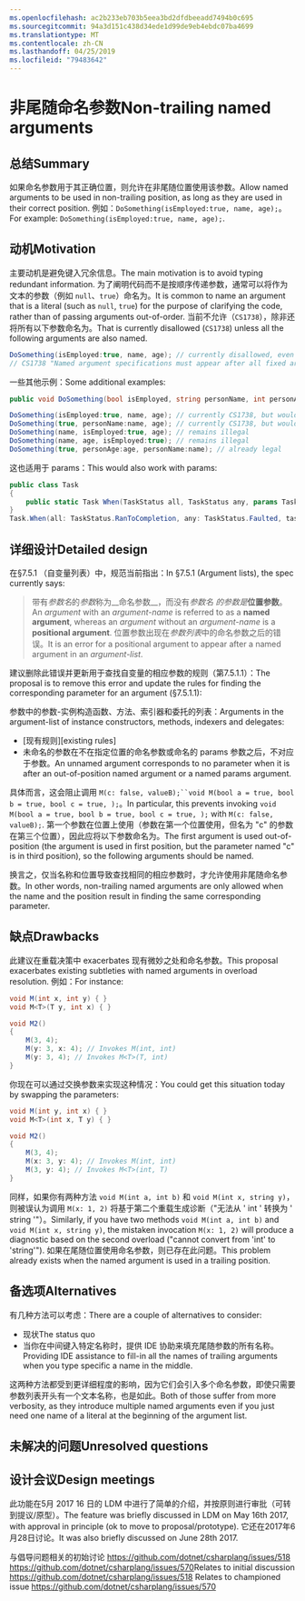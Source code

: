 ```yaml
---
ms.openlocfilehash: ac2b233eb703b5eea3bd2dfdbeeadd7494b0c695
ms.sourcegitcommit: 94a3d151c438d34ede1d99de9eb4ebdc07ba4699
ms.translationtype: MT
ms.contentlocale: zh-CN
ms.lasthandoff: 04/25/2019
ms.locfileid: "79483642"
---
```

# <a name="non-trailing-named-arguments"></a><span data-ttu-id="b33c8-101">非尾随命名参数</span><span class="sxs-lookup"><span data-stu-id="b33c8-101">Non-trailing named arguments</span></span>

## <a name="summary"></a><span data-ttu-id="b33c8-102">总结</span><span class="sxs-lookup"><span data-stu-id="b33c8-102">Summary</span></span>
[summary]: #summary
<span data-ttu-id="b33c8-103">如果命名参数用于其正确位置，则允许在非尾随位置使用该参数。</span><span class="sxs-lookup"><span data-stu-id="b33c8-103">Allow named arguments to be used in non-trailing position, as long as they are used in their correct position.</span></span> <span data-ttu-id="b33c8-104">例如：`DoSomething(isEmployed:true, name, age);`。</span><span class="sxs-lookup"><span data-stu-id="b33c8-104">For example: `DoSomething(isEmployed:true, name, age);`.</span></span>

## <a name="motivation"></a><span data-ttu-id="b33c8-105">动机</span><span class="sxs-lookup"><span data-stu-id="b33c8-105">Motivation</span></span>
[motivation]: #motivation

<span data-ttu-id="b33c8-106">主要动机是避免键入冗余信息。</span><span class="sxs-lookup"><span data-stu-id="b33c8-106">The main motivation is to avoid typing redundant information.</span></span> <span data-ttu-id="b33c8-107">为了阐明代码而不是按顺序传递参数，通常可以将作为文本的参数（例如 `null`、`true`）命名为。</span><span class="sxs-lookup"><span data-stu-id="b33c8-107">It is common to name an argument that is a literal (such as `null`, `true`) for the purpose of clarifying the code, rather than of passing arguments out-of-order.</span></span>
<span data-ttu-id="b33c8-108">当前不允许（`CS1738`），除非还将所有以下参数命名为。</span><span class="sxs-lookup"><span data-stu-id="b33c8-108">That is currently disallowed (`CS1738`) unless all the following arguments are also named.</span></span>

```csharp
DoSomething(isEmployed:true, name, age); // currently disallowed, even though all arguments are in position
// CS1738 "Named argument specifications must appear after all fixed arguments have been specified"
```

<span data-ttu-id="b33c8-109">一些其他示例：</span><span class="sxs-lookup"><span data-stu-id="b33c8-109">Some additional examples:</span></span>
```csharp
public void DoSomething(bool isEmployed, string personName, int personAge) { ... }

DoSomething(isEmployed:true, name, age); // currently CS1738, but would become legal
DoSomething(true, personName:name, age); // currently CS1738, but would become legal
DoSomething(name, isEmployed:true, age); // remains illegal
DoSomething(name, age, isEmployed:true); // remains illegal
DoSomething(true, personAge:age, personName:name); // already legal
```

<span data-ttu-id="b33c8-110">这也适用于 params：</span><span class="sxs-lookup"><span data-stu-id="b33c8-110">This would also work with params:</span></span>
```csharp
public class Task
{
    public static Task When(TaskStatus all, TaskStatus any, params Task[] tasks);
}
Task.When(all: TaskStatus.RanToCompletion, any: TaskStatus.Faulted, task1, task2)
```

## <a name="detailed-design"></a><span data-ttu-id="b33c8-111">详细设计</span><span class="sxs-lookup"><span data-stu-id="b33c8-111">Detailed design</span></span>
[design]: #detailed-design

<span data-ttu-id="b33c8-112">在§7.5.1 （自变量列表）中，规范当前指出：</span><span class="sxs-lookup"><span data-stu-id="b33c8-112">In §7.5.1 (Argument lists), the spec currently says:</span></span>
> <span data-ttu-id="b33c8-113">带有*参数名*的*参数*称为__命名参数__，而没有*参数名* *的参数是*__位置参数__。</span><span class="sxs-lookup"><span data-stu-id="b33c8-113">An *argument* with an *argument-name* is referred to as a __named argument__, whereas an *argument* without an *argument-name* is a __positional argument__.</span></span> <span data-ttu-id="b33c8-114">位置参数出现在*参数列表*中的命名参数之后的错误。</span><span class="sxs-lookup"><span data-stu-id="b33c8-114">It is an error for a positional argument to appear after a named argument in an *argument-list*.</span></span>

<span data-ttu-id="b33c8-115">建议删除此错误并更新用于查找自变量的相应参数的规则（第7.5.1.1）：</span><span class="sxs-lookup"><span data-stu-id="b33c8-115">The proposal is to remove this error and update the rules for finding the corresponding parameter for an argument (§7.5.1.1):</span></span>

<span data-ttu-id="b33c8-116">参数中的参数-实例构造函数、方法、索引器和委托的列表：</span><span class="sxs-lookup"><span data-stu-id="b33c8-116">Arguments in the argument-list of instance constructors, methods, indexers and delegates:</span></span>
- <span data-ttu-id="b33c8-117">[现有规则]</span><span class="sxs-lookup"><span data-stu-id="b33c8-117">[existing rules]</span></span>
- <span data-ttu-id="b33c8-118">未命名的参数在不在指定位置的命名参数或命名的 params 参数之后，不对应于参数。</span><span class="sxs-lookup"><span data-stu-id="b33c8-118">An unnamed argument corresponds to no parameter when it is after an out-of-position named argument or a named params argument.</span></span>

<span data-ttu-id="b33c8-119">具体而言，这会阻止调用 `M(c: false, valueB);``void M(bool a = true, bool b = true, bool c = true, );`。</span><span class="sxs-lookup"><span data-stu-id="b33c8-119">In particular, this prevents invoking `void M(bool a = true, bool b = true, bool c = true, );` with `M(c: false, valueB);`.</span></span> <span data-ttu-id="b33c8-120">第一个参数在位置上使用（参数在第一个位置使用，但名为 "c" 的参数在第三个位置），因此应将以下参数命名为。</span><span class="sxs-lookup"><span data-stu-id="b33c8-120">The first argument is used out-of-position (the argument is used in first position, but the parameter named "c" is in third position), so the following arguments should be named.</span></span>

<span data-ttu-id="b33c8-121">换言之，仅当名称和位置导致查找相同的相应参数时，才允许使用非尾随命名参数。</span><span class="sxs-lookup"><span data-stu-id="b33c8-121">In other words, non-trailing named arguments are only allowed when the name and the position result in finding the same corresponding parameter.</span></span>

## <a name="drawbacks"></a><span data-ttu-id="b33c8-122">缺点</span><span class="sxs-lookup"><span data-stu-id="b33c8-122">Drawbacks</span></span>
[drawbacks]: #drawbacks

<span data-ttu-id="b33c8-123">此建议在重载决策中 exacerbates 现有微妙之处和命名参数。</span><span class="sxs-lookup"><span data-stu-id="b33c8-123">This proposal exacerbates existing subtleties with named arguments in overload resolution.</span></span> <span data-ttu-id="b33c8-124">例如：</span><span class="sxs-lookup"><span data-stu-id="b33c8-124">For instance:</span></span>

```csharp
void M(int x, int y) { }
void M<T>(T y, int x) { }

void M2()
{
    M(3, 4);
    M(y: 3, x: 4); // Invokes M(int, int)
    M(y: 3, 4); // Invokes M<T>(T, int)
}
```

<span data-ttu-id="b33c8-125">你现在可以通过交换参数来实现这种情况：</span><span class="sxs-lookup"><span data-stu-id="b33c8-125">You could get this situation today by swapping the parameters:</span></span>

```csharp
void M(int y, int x) { }
void M<T>(int x, T y) { }

void M2()
{
    M(3, 4);
    M(x: 3, y: 4); // Invokes M(int, int)
    M(3, y: 4); // Invokes M<T>(int, T)
}
```

<span data-ttu-id="b33c8-126">同样，如果你有两种方法 `void M(int a, int b)` 和 `void M(int x, string y)`，则被误认为调用 `M(x: 1, 2)` 将基于第二个重载生成诊断（"无法从 ' int ' 转换为 ' string '"）。</span><span class="sxs-lookup"><span data-stu-id="b33c8-126">Similarly, if you have two methods `void M(int a, int b)` and `void M(int x, string y)`, the mistaken invocation `M(x: 1, 2)` will produce a diagnostic based on the second overload ("cannot convert from 'int' to 'string'").</span></span> <span data-ttu-id="b33c8-127">如果在尾随位置使用命名参数，则已存在此问题。</span><span class="sxs-lookup"><span data-stu-id="b33c8-127">This problem already exists when the named argument is used in a trailing position.</span></span>

## <a name="alternatives"></a><span data-ttu-id="b33c8-128">备选项</span><span class="sxs-lookup"><span data-stu-id="b33c8-128">Alternatives</span></span>
[alternatives]: #alternatives

<span data-ttu-id="b33c8-129">有几种方法可以考虑：</span><span class="sxs-lookup"><span data-stu-id="b33c8-129">There are a couple of alternatives to consider:</span></span>

- <span data-ttu-id="b33c8-130">现状</span><span class="sxs-lookup"><span data-stu-id="b33c8-130">The status quo</span></span>
- <span data-ttu-id="b33c8-131">当你在中间键入特定名称时，提供 IDE 协助来填充尾随参数的所有名称。</span><span class="sxs-lookup"><span data-stu-id="b33c8-131">Providing IDE assistance to fill-in all the names of trailing arguments when you type specific a name in the middle.</span></span>

<span data-ttu-id="b33c8-132">这两种方法都受到更详细程度的影响，因为它们会引入多个命名参数，即使只需要参数列表开头有一个文本名称，也是如此。</span><span class="sxs-lookup"><span data-stu-id="b33c8-132">Both of those suffer from more verbosity, as they introduce multiple named arguments even if you just need one name of a literal at the beginning of the argument list.</span></span>

## <a name="unresolved-questions"></a><span data-ttu-id="b33c8-133">未解决的问题</span><span class="sxs-lookup"><span data-stu-id="b33c8-133">Unresolved questions</span></span>
[unresolved]: #unresolved-questions

## <a name="design-meetings"></a><span data-ttu-id="b33c8-134">设计会议</span><span class="sxs-lookup"><span data-stu-id="b33c8-134">Design meetings</span></span>
[ldm]: #ldm
<span data-ttu-id="b33c8-135">此功能在5月 2017 16 日的 LDM 中进行了简单的介绍，并按原则进行审批（可转到提议/原型）。</span><span class="sxs-lookup"><span data-stu-id="b33c8-135">The feature was briefly discussed in LDM on May 16th 2017, with approval in principle (ok to move to proposal/prototype).</span></span> <span data-ttu-id="b33c8-136">它还在2017年6月28日讨论。</span><span class="sxs-lookup"><span data-stu-id="b33c8-136">It was also briefly discussed on June 28th 2017.</span></span>

<span data-ttu-id="b33c8-137">与倡导问题相关的初始讨论 https://github.com/dotnet/csharplang/issues/518 https://github.com/dotnet/csharplang/issues/570</span><span class="sxs-lookup"><span data-stu-id="b33c8-137">Relates to initial discussion https://github.com/dotnet/csharplang/issues/518 Relates to championed issue https://github.com/dotnet/csharplang/issues/570</span></span>
